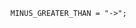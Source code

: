<!-- This file is generated automatically by infrastructure scripts. Please don't edit by hand. -->

```{ .ebnf .slang-ebnf #MINUS_GREATER_THAN }
MINUS_GREATER_THAN = "->";
```
